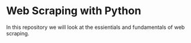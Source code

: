 # Web Scraping with Python

In this repository we will look at the essientials and fundamentals of web scraping. 
